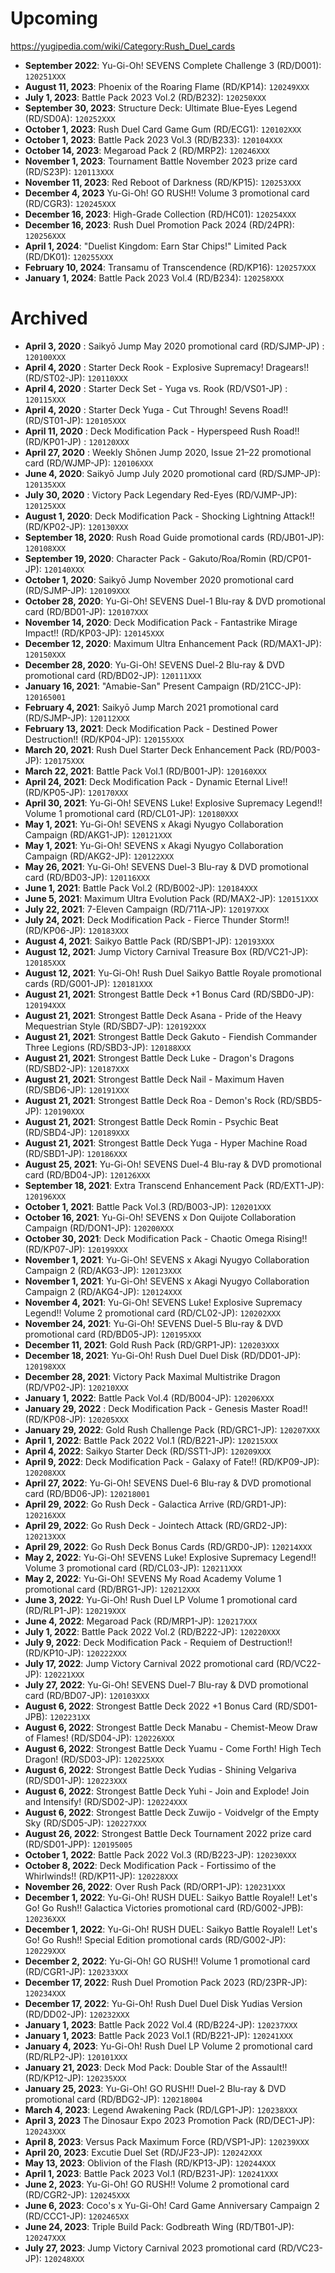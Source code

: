 # Upcoming
https://yugipedia.com/wiki/Category:Rush_Duel_cards

- **September 2022**: Yu-Gi-Oh! SEVENS Complete Challenge 3 (RD/D001): `120251XXX`
- **August 11, 2023**: Phoenix of the Roaring Flame (RD/KP14): `120249XXX`
- **July 1, 2023**: Battle Pack 2023 Vol.2 (RD/B232): `120250XXX`
- **September 30, 2023**: Structure Deck: Ultimate Blue-Eyes Legend (RD/SD0A): `120252XXX`
- **October 1, 2023**: Rush Duel Card Game Gum (RD/ECG1): `120102XXX`
- **October 1, 2023**: Battle Pack 2023 Vol.3 (RD/B233): `120104XXX`
- **October 14, 2023**: Megaroad Pack 2 (RD/MRP2): `120246XXX`
- **November 1, 2023**: Tournament Battle November 2023 prize card (RD/S23P): `120113XXX`
- **November 11, 2023**: Red Reboot of Darkness (RD/KP15): `120253XXX`
- **December 4, 2023** Yu-Gi-Oh! GO RUSH!! Volume 3 promotional card (RD/CGR3): `120245XXX`
- **December 16, 2023**: High-Grade Collection (RD/HC01): `120254XXX`
- **December 16, 2023**: Rush Duel Promotion Pack 2024 (RD/24PR): `120256XXX`
- **April 1, 2024**: "Duelist Kingdom: Earn Star Chips!" Limited Pack (RD/DK01): `120255XXX`
- **February 10, 2024**: Transamu of Transcendence (RD/KP16): `120257XXX`
- **January 1, 2024**: Battle Pack 2023 Vol.4 (RD/B234): `120258XXX`

# Archived
- **April 3, 2020** : Saikyō Jump May 2020 promotional card (RD/SJMP-JP) : `120100XXX`
- **April 4, 2020** : Starter Deck Rook - Explosive Supremacy! Dragears!! (RD/ST02-JP): `120110XXX`
- **April 4, 2020** : Starter Deck Set - Yuga vs. Rook (RD/VS01-JP) : `120115XXX`
- **April 4, 2020** : Starter Deck Yuga - Cut Through! Sevens Road!! (RD/ST01-JP): `120105XXX`
- **April 11, 2020** : Deck Modification Pack - Hyperspeed Rush Road!! (RD/KP01-JP) : `120120XXX`
- **April 27, 2020** : Weekly Shōnen Jump 2020, Issue 21–22 promotional card (RD/WJMP-JP): `120106XXX`
- **June 4, 2020**: Saikyō Jump July 2020 promotional card (RD/SJMP-JP): `120135XXX`
- **July 30, 2020** : Victory Pack Legendary Red-Eyes (RD/VJMP-JP): `120125XXX`
- **August 1, 2020**: Deck Modification Pack - Shocking Lightning Attack!! (RD/KP02-JP): `120130XXX`
- **September 18, 2020**: Rush Road Guide promotional cards (RD/JB01-JP): `120108XXX`
- **September 19, 2020**: Character Pack - Gakuto/Roa/Romin (RD/CP01-JP): `120140XXX`
- **October 1, 2020**: Saikyō Jump November 2020 promotional card (RD/SJMP-JP): `120109XXX`
- **October 28, 2020**: Yu-Gi-Oh! SEVENS Duel-1 Blu-ray & DVD promotional card (RD/BD01-JP): `120107XXX`
- **November 14, 2020**: Deck Modification Pack - Fantastrike Mirage Impact!! (RD/KP03-JP): `120145XXX`
- **December 12, 2020**: Maximum Ultra Enhancement Pack (RD/MAX1-JP): `120150XXX`
- **December 28, 2020**: Yu-Gi-Oh! SEVENS Duel-2 Blu-ray & DVD promotional card (RD/BD02-JP): `120111XXX`
- **January 16, 2021**: "Amabie-San" Present Campaign (RD/21CC-JP): `120165001`
- **February 4, 2021**: Saikyō Jump March 2021 promotional card (RD/SJMP-JP): `120112XXX`
- **February 13, 2021**: Deck Modification Pack - Destined Power Destruction!! (RD/KP04-JP): `120155XXX`
- **March 20, 2021**: Rush Duel Starter Deck Enhancement Pack (RD/P003-JP): `120175XXX`
- **March 22, 2021**: Battle Pack Vol.1 (RD/B001-JP): `120160XXX`
- **April 24, 2021**: Deck Modification Pack - Dynamic Eternal Live!! (RD/KP05-JP): `120170XXX`
- **April 30, 2021**: Yu-Gi-Oh! SEVENS Luke! Explosive Supremacy Legend!! Volume 1 promotional card (RD/CL01-JP): `120180XXX`
- **May 1, 2021**: Yu-Gi-Oh! SEVENS x Akagi Nyugyo Collaboration Campaign (RD/AKG1-JP): `120121XXX`
- **May 1, 2021**: Yu-Gi-Oh! SEVENS x Akagi Nyugyo Collaboration Campaign (RD/AKG2-JP): `120122XXX`
- **May 26, 2021**: Yu-Gi-Oh! SEVENS Duel-3 Blu-ray & DVD promotional card (RD/BD03-JP): `120116XXX`
- **June 1, 2021**: Battle Pack Vol.2 (RD/B002-JP): `120184XXX`
- **June 5, 2021**: Maximum Ultra Evolution Pack (RD/MAX2-JP): `120151XXX`
- **July 22, 2021**: 7-Eleven Campaign (RD/711A-JP): `120197XXX`
- **July 24, 2021**: Deck Modification Pack - Fierce Thunder Storm!! (RD/KP06-JP): `120183XXX`
- **August 4, 2021**: Saikyo Battle Pack (RD/SBP1-JP): `120193XXX`
- **August 12, 2021**: Jump Victory Carnival Treasure Box (RD/VC21-JP): `120185XXX`
- **August 12, 2021**: Yu-Gi-Oh! Rush Duel Saikyo Battle Royale promotional cards (RD/G001-JP): `120181XXX`
- **August 21, 2021**: Strongest Battle Deck +1 Bonus Card (RD/SBD0-JP): `120194XXX`
- **August 21, 2021**: Strongest Battle Deck Asana - Pride of the Heavy Mequestrian Style (RD/SBD7-JP): `120192XXX`
- **August 21, 2021**: Strongest Battle Deck Gakuto - Fiendish Commander Three Legions (RD/SBD3-JP): `120188XXX`
- **August 21, 2021**: Strongest Battle Deck Luke - Dragon's Dragons (RD/SBD2-JP): `120187XXX`
- **August 21, 2021**: Strongest Battle Deck Nail - Maximum Haven (RD/SBD6-JP): `120191XXX`
- **August 21, 2021**: Strongest Battle Deck Roa - Demon's Rock (RD/SBD5-JP): `120190XXX`
- **August 21, 2021**: Strongest Battle Deck Romin - Psychic Beat (RD/SBD4-JP): `120189XXX`
- **August 21, 2021**: Strongest Battle Deck Yuga - Hyper Machine Road (RD/SBD1-JP): `120186XXX`
- **August 25, 2021**: Yu-Gi-Oh! SEVENS Duel-4 Blu-ray & DVD promotional card (RD/BD04-JP): `120126XXX`
- **September 18, 2021**: Extra Transcend Enhancement Pack (RD/EXT1-JP): `120196XXX`
- **October 1, 2021**: Battle Pack Vol.3 (RD/B003-JP): `120201XXX`
- **October 16, 2021**: Yu-Gi-Oh! SEVENS x Don Quijote Collaboration Campaign (RD/DON1-JP): `120200XXX`
- **October 30, 2021**: Deck Modification Pack - Chaotic Omega Rising!! (RD/KP07-JP): `120199XXX`
- **November 1, 2021**: Yu-Gi-Oh! SEVENS x Akagi Nyugyo Collaboration Campaign 2 (RD/AKG3-JP): `120123XXX`
- **November 1, 2021**: Yu-Gi-Oh! SEVENS x Akagi Nyugyo Collaboration Campaign 2 (RD/AKG4-JP): `120124XXX`
- **November 4, 2021**: Yu-Gi-Oh! SEVENS Luke! Explosive Supremacy Legend!! Volume 2 promotional card (RD/CL02-JP): `120202XXX`
- **November 24, 2021**: Yu-Gi-Oh! SEVENS Duel-5 Blu-ray & DVD promotional card (RD/BD05-JP): `120195XXX`
- **December 11, 2021**: Gold Rush Pack (RD/GRP1-JP): `120203XXX`
- **December 18, 2021**: Yu-Gi-Oh! Rush Duel Duel Disk (RD/DD01-JP): `120198XXX`
- **December 28, 2021**: Victory Pack Maximal Multistrike Dragon (RD/VP02-JP): `120210XXX`
- **January 1, 2022**: Battle Pack Vol.4 (RD/B004-JP): `120206XXX`
- **January 29, 2022** : Deck Modification Pack - Genesis Master Road!! (RD/KP08-JP): `120205XXX`
- **January 29, 2022**: Gold Rush Challenge Pack (RD/GRC1-JP): `120207XXX`
- **April 1, 2022**: Battle Pack 2022 Vol.1 (RD/B221-JP): `120215XXX`
- **April 4, 2022**: Saikyo Starter Deck (RD/SST1-JP): `120209XXX`
- **April 9, 2022**: Deck Modification Pack - Galaxy of Fate!! (RD/KP09-JP): `120208XXX`
- **April 27, 2022**: Yu-Gi-Oh! SEVENS Duel-6 Blu-ray & DVD promotional card (RD/BD06-JP): `120218001`
- **April 29, 2022**: Go Rush Deck - Galactica Arrive (RD/GRD1-JP): `120216XXX`
- **April 29, 2022**: Go Rush Deck - Jointech Attack (RD/GRD2-JP): `120213XXX`
- **April 29, 2022**: Go Rush Deck Bonus Cards (RD/GRD0-JP): `120214XXX`
- **May 2, 2022**: Yu-Gi-Oh! SEVENS Luke! Explosive Supremacy Legend!! Volume 3 promotional card (RD/CL03-JP): `120211XXX`
- **May 2, 2022**: Yu-Gi-Oh! SEVENS My Road Academy Volume 1 promotional card (RD/BRG1-JP): `120212XXX`
- **June 3, 2022**: Yu-Gi-Oh! Rush Duel LP Volume 1 promotional card (RD/RLP1-JP): `120219XXX`
- **June 4, 2022**: Megaroad Pack (RD/MRP1-JP): `120217XXX`
- **July 1, 2022**: Battle Pack 2022 Vol.2 (RD/B222-JP): `120220XXX`
- **July 9, 2022**: Deck Modification Pack - Requiem of Destruction!! (RD/KP10-JP): `120222XXX`
- **July 17, 2022**: Jump Victory Carnival 2022 promotional card (RD/VC22-JP): `120221XXX`
- **July 27, 2022**: Yu-Gi-Oh! SEVENS Duel-7 Blu-ray & DVD promotional card (RD/BD07-JP): `120103XXX`
- **August 6, 2022**: Strongest Battle Deck 2022 +1 Bonus Card (RD/SD01-JPB): `1202231XX`
- **August 6, 2022**: Strongest Battle Deck Manabu - Chemist-Meow Draw of Flames! (RD/SD04-JP): `120226XXX`
- **August 6, 2022**: Strongest Battle Deck Yuamu - Come Forth! High Tech Dragon! (RD/SD03-JP): `120225XXX`
- **August 6, 2022**: Strongest Battle Deck Yudias - Shining Velgariva (RD/SD01-JP): `120223XXX`
- **August 6, 2022**: Strongest Battle Deck Yuhi - Join and Explode! Join and Intensify! (RD/SD02-JP): `120224XXX`
- **August 6, 2022**: Strongest Battle Deck Zuwijo - Voidvelgr of the Empty Sky (RD/SD05-JP): `120227XXX`
- **August 26, 2022**: Strongest Battle Deck Tournament 2022 prize card	(RD/SD01-JPP): `120195005`
- **October 1, 2022**: Battle Pack 2022 Vol.3 (RD/B223-JP): `120230XXX`
- **October 8, 2022**: Deck Modification Pack - Fortissimo of the Whirlwinds!! (RD/KP11-JP): `120228XXX`
- **November 26, 2022**: Over Rush Pack (RD/ORP1-JP): `120231XXX`
- **December 1, 2022**: Yu-Gi-Oh! RUSH DUEL: Saikyo Battle Royale!! Let's Go! Go Rush!! Galactica Victories promotional card (RD/G002-JPB): `120236XXX`
- **December 1, 2022**: Yu-Gi-Oh! RUSH DUEL: Saikyo Battle Royale!! Let's Go! Go Rush!! Special Edition promotional cards (RD/G002-JP): `120229XXX`
- **December 2, 2022**: Yu-Gi-Oh! GO RUSH!! Volume 1 promotional card (RD/CGR1-JP): `120233XXX`
- **December 17, 2022**: Rush Duel Promotion Pack 2023 (RD/23PR-JP): `120234XXX`
- **December 17, 2022**: Yu-Gi-Oh! Rush Duel Duel Disk Yudias Version (RD/DD02-JP): `120232XXX`
- **January 1, 2023**: Battle Pack 2022 Vol.4 (RD/B224-JP): `120237XXX`
- **January 1, 2023**: Battle Pack 2023 Vol.1 (RD/B221-JP): `120241XXX`
- **January 4, 2023**: Yu-Gi-Oh! Rush Duel LP Volume 2 promotional card (RD/RLP2-JP): `120101XXX`
- **January 21, 2023**: Deck Mod Pack: Double Star of the Assault!! (RD/KP12-JP): `120235XXX`
- **January 25, 2023**: Yu-Gi-Oh! GO RUSH!! Duel-2 Blu-ray & DVD promotional card (RD/BDG2-JP): `120218004`
- **March 4, 2023**: Legend Awakening Pack (RD/LGP1-JP): `120238XXX`
- **April 3, 2023** The Dinosaur Expo 2023 Promotion Pack (RD/DEC1-JP): `120243XXX`
- **April 8, 2023**: Versus Pack Maximum Force (RD/VSP1-JP): `120239XXX`
- **April 20, 2023**: Excutie Duel Set (RD/JF23-JP): `120242XXX`
- **May 13, 2023**: Oblivion of the Flash (RD/KP13-JP): `120244XXX`
- **April 1, 2023**: Battle Pack 2023 Vol.1 (RD/B231-JP): `120241XXX`
- **June 2, 2023**: Yu-Gi-Oh! GO RUSH!! Volume 2 promotional card (RD/CGR2-JP): `120245XXX`
- **June 6, 2023**: Coco's x Yu-Gi-Oh! Card Game Anniversary Campaign 2 (RD/CCC1-JP): `1202465XX`
- **June 24, 2023**: Triple Build Pack: Godbreath Wing (RD/TB01-JP): `120247XXX`
- **July 27, 2023**: Jump Victory Carnival 2023 promotional card (RD/VC23-JP): `120248XXX`